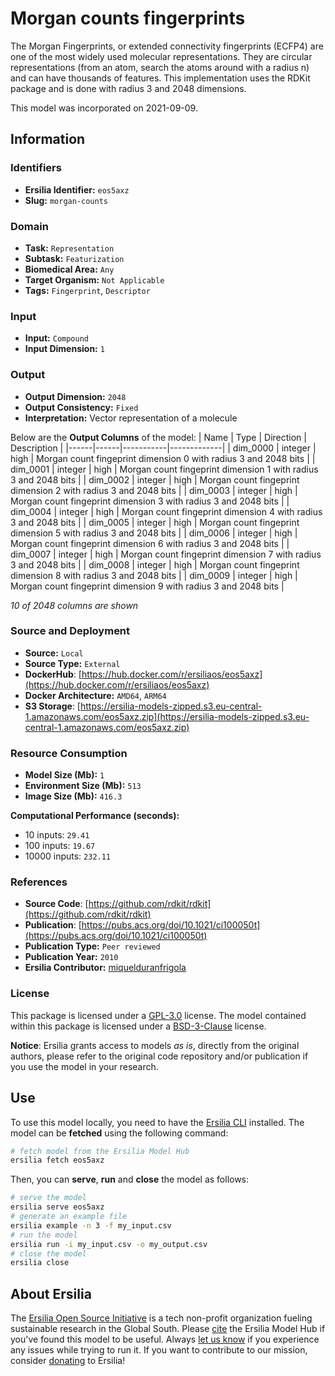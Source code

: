 # Morgan counts fingerprints

The Morgan Fingerprints, or extended connectivity fingerprints (ECFP4) are one of the most widely used molecular representations. They are circular representations (from an atom, search the atoms around with a radius n) and can have thousands of features. This implementation uses the RDKit package and is done with radius 3 and 2048 dimensions.

This model was incorporated on 2021-09-09.

## Information
### Identifiers
- **Ersilia Identifier:** `eos5axz`
- **Slug:** `morgan-counts`

### Domain
- **Task:** `Representation`
- **Subtask:** `Featurization`
- **Biomedical Area:** `Any`
- **Target Organism:** `Not Applicable`
- **Tags:** `Fingerprint`, `Descriptor`

### Input
- **Input:** `Compound`
- **Input Dimension:** `1`

### Output
- **Output Dimension:** `2048`
- **Output Consistency:** `Fixed`
- **Interpretation:** Vector representation of a molecule

Below are the **Output Columns** of the model:
| Name | Type | Direction | Description |
|------|------|-----------|-------------|
| dim_0000 | integer | high | Morgan count fingeprint dimension 0 with radius 3 and 2048 bits |
| dim_0001 | integer | high | Morgan count fingeprint dimension 1 with radius 3 and 2048 bits |
| dim_0002 | integer | high | Morgan count fingeprint dimension 2 with radius 3 and 2048 bits |
| dim_0003 | integer | high | Morgan count fingeprint dimension 3 with radius 3 and 2048 bits |
| dim_0004 | integer | high | Morgan count fingeprint dimension 4 with radius 3 and 2048 bits |
| dim_0005 | integer | high | Morgan count fingeprint dimension 5 with radius 3 and 2048 bits |
| dim_0006 | integer | high | Morgan count fingeprint dimension 6 with radius 3 and 2048 bits |
| dim_0007 | integer | high | Morgan count fingeprint dimension 7 with radius 3 and 2048 bits |
| dim_0008 | integer | high | Morgan count fingeprint dimension 8 with radius 3 and 2048 bits |
| dim_0009 | integer | high | Morgan count fingeprint dimension 9 with radius 3 and 2048 bits |

_10 of 2048 columns are shown_
### Source and Deployment
- **Source:** `Local`
- **Source Type:** `External`
- **DockerHub**: [https://hub.docker.com/r/ersiliaos/eos5axz](https://hub.docker.com/r/ersiliaos/eos5axz)
- **Docker Architecture:** `AMD64`, `ARM64`
- **S3 Storage**: [https://ersilia-models-zipped.s3.eu-central-1.amazonaws.com/eos5axz.zip](https://ersilia-models-zipped.s3.eu-central-1.amazonaws.com/eos5axz.zip)

### Resource Consumption
- **Model Size (Mb):** `1`
- **Environment Size (Mb):** `513`
- **Image Size (Mb):** `416.3`

**Computational Performance (seconds):**
- 10 inputs: `29.41`
- 100 inputs: `19.67`
- 10000 inputs: `232.11`

### References
- **Source Code**: [https://github.com/rdkit/rdkit](https://github.com/rdkit/rdkit)
- **Publication**: [https://pubs.acs.org/doi/10.1021/ci100050t](https://pubs.acs.org/doi/10.1021/ci100050t)
- **Publication Type:** `Peer reviewed`
- **Publication Year:** `2010`
- **Ersilia Contributor:** [miquelduranfrigola](https://github.com/miquelduranfrigola)

### License
This package is licensed under a [GPL-3.0](https://github.com/ersilia-os/ersilia/blob/master/LICENSE) license. The model contained within this package is licensed under a [BSD-3-Clause](LICENSE) license.

**Notice**: Ersilia grants access to models _as is_, directly from the original authors, please refer to the original code repository and/or publication if you use the model in your research.


## Use
To use this model locally, you need to have the [Ersilia CLI](https://github.com/ersilia-os/ersilia) installed.
The model can be **fetched** using the following command:
```bash
# fetch model from the Ersilia Model Hub
ersilia fetch eos5axz
```
Then, you can **serve**, **run** and **close** the model as follows:
```bash
# serve the model
ersilia serve eos5axz
# generate an example file
ersilia example -n 3 -f my_input.csv
# run the model
ersilia run -i my_input.csv -o my_output.csv
# close the model
ersilia close
```

## About Ersilia
The [Ersilia Open Source Initiative](https://ersilia.io) is a tech non-profit organization fueling sustainable research in the Global South.
Please [cite](https://github.com/ersilia-os/ersilia/blob/master/CITATION.cff) the Ersilia Model Hub if you've found this model to be useful. Always [let us know](https://github.com/ersilia-os/ersilia/issues) if you experience any issues while trying to run it.
If you want to contribute to our mission, consider [donating](https://www.ersilia.io/donate) to Ersilia!
